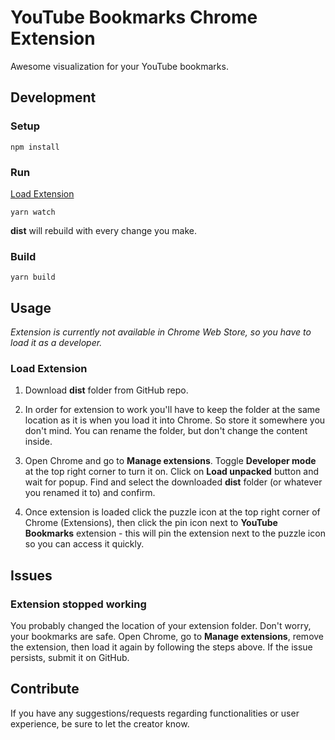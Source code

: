 # YouTube Bookmarks Chrome Extension
Awesome visualization for your YouTube bookmarks.

## Development
### Setup
```
npm install
```

### Run
[Load Extension](#load-extension)
```
yarn watch
```
**dist** will rebuild with every change you make.

### Build
```
yarn build
```

## Usage
*Extension is currently not available in Chrome Web Store, so you have to load it as a developer.*

### Load Extension
1. Download **dist** folder from GitHub repo.

2. In order for extension to work you'll have to keep the folder at the same location as it is when you load it into Chrome. So store it somewhere you don't mind. You can rename the folder, but don't change the content inside.

3. Open Chrome and go to **Manage extensions**. Toggle **Developer mode** at the top right corner to turn it on. Click on **Load unpacked** button and wait for popup. Find and select the downloaded **dist** folder (or whatever you renamed it to) and confirm.

4. Once extension is loaded click the puzzle icon at the top right corner of Chrome (Extensions), then click the pin icon next to **YouTube Bookmarks** extension - this will pin the extension next to the puzzle icon so you can access it quickly.

## Issues
### Extension stopped working
You probably changed the location of your extension folder. Don't worry, your bookmarks are safe. Open Chrome, go to **Manage extensions**, remove the extension, then load it again by following the steps above.
If the issue persists, submit it on GitHub.

## Contribute
If you have any suggestions/requests regarding functionalities or user experience, be sure to let the creator know.
